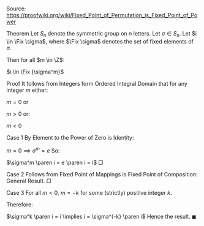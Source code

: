 # 

Source: https://proofwiki.org/wiki/Fixed_Point_of_Permutation_is_Fixed_Point_of_Power



Theorem
Let $S_n$ denote the symmetric group on $n$ letters.
Let $\sigma \in S_n$.
Let $i \in \Fix \sigma$, where $\Fix \sigma$ denotes the set of fixed elements of $\sigma$.

Then for all $m \in \Z$:

$i \in \Fix {\sigma^m}$


Proof
It follows from Integers form Ordered Integral Domain that for any integer $m$ either:

$m = 0$
or

$m > 0$
or:

$m < 0$


Case 1
By Element to the Power of Zero is Identity:

$m = 0 \implies \sigma^m = e$
So:

$\sigma^m \paren i = e \paren i = i$
$\Box$


Case 2
Follows from Fixed Point of Mappings is Fixed Point of Composition: General Result.
$\Box$


Case 3
For all $m < 0$, $m = -k$ for some (strictly) positive integer $k$.

Therefore:

$\sigma^k \paren i = i \implies i = \sigma^{-k} \paren i$
Hence the result.
$\blacksquare$





